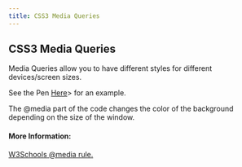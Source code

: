 ```yaml
---
title: CSS3 Media Queries
---
```

## CSS3 Media Queries

Media Queries allow you to have different styles for different devices/screen sizes.

<p data-height="265" data-theme-id="light" data-slug-hash="mBYqwP" data-default-tab="html,result" data-user="elijahcruz" data-embed-version="2" data-pen-title="Media Queries Resizing Example." data-preview="true" class="codepen">See the Pen <a href="https://codepen.io/elijahcruz/pen/mBYqwP/">Here</a>> for an example.

The @media part of the code changes the color of the background depending on the size of the window.

#### More Information:
<!-- Please add any articles you think might be helpful to read before writing the article -->

<a href="https://www.w3schools.com/cssref/css3_pr_mediaquery.asp"> W3Schools @media rule. <a>
